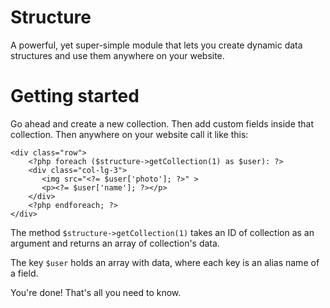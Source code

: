 # Structure

A powerful, yet super-simple module that lets you create dynamic data structures and use them anywhere on your website.


# Getting started

Go ahead and create a new collection. Then add custom fields inside that collection. Then anywhere on your website call it like this:

    <div class="row">
    	<?php foreach ($structure->getCollection(1) as $user): ?>
        <div class="col-lg-3">
           <img src="<?= $user['photo']; ?>" >
           <p><?= $user['name']; ?></p>
        </div>
        <?php endforeach; ?>
    </div>

The method `$structure->getCollection(1)` takes an ID of collection as an argument and returns an array of collection's data.

The key `$user` holds an array with data, where each key is an alias name of a field.

You're done! That's all you need to know.